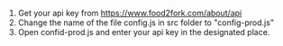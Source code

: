 1. Get your api key from https://www.food2fork.com/about/api
2. Change the name of the file config.js in src folder to "config-prod.js"
3. Open confid-prod.js and enter your api key in the designated place.
